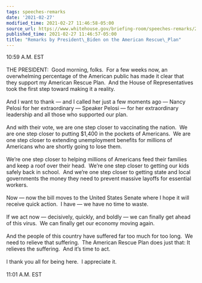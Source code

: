 ```yaml
---
tags: speeches-remarks
date: '2021-02-27'
modified_time: 2021-02-27 11:46:58-05:00
source_url: https://www.whitehouse.gov/briefing-room/speeches-remarks/2021/02/27/remarks-by-president-biden-on-the-american-rescue-plan/
published_time: 2021-02-27 11:46:57-05:00
title: "Remarks by President\_Biden on the American Rescue\_Plan"
---
```

 
10:59 A.M. EST  
   
THE PRESIDENT:  Good morning, folks.  For a few weeks now, an
overwhelming percentage of the American public has made it clear that
they support my American Rescue Plan.  And the House of Representatives
took the first step toward making it a reality.   
   
And I want to thank — and I called her just a few moments ago — Nancy
Pelosi for her extraordinary — Speaker Pelosi — for her extraordinary
leadership and all those who supported our plan.  
   
And with their vote, we are one step closer to vaccinating the nation. 
We are one step closer to putting $1,400 in the pockets of Americans. 
We are one step closer to extending unemployment benefits for millions
of Americans who are shortly going to lose them.   
   
We’re one step closer to helping millions of Americans feed their
families and keep a roof over their head.  We’re one step closer to
getting our kids safely back in school.  And we’re one step closer to
getting state and local governments the money they need to prevent
massive layoffs for essential workers.   
   
Now — now the bill moves to the United States Senate where I hope it
will receive quick action.  I have — we have no time to waste.  
   
If we act now — decisively, quickly, and boldly — we can finally get
ahead of this virus.  We can finally get our economy moving again.  
   
And the people of this country have suffered far too much for too long. 
We need to relieve that suffering.  The American Rescue Plan does just
that: It relieves the suffering.  And it’s time to act.  
   
I thank you all for being here.  I appreciate it.   
   
11:01 A.M. EST  
 
